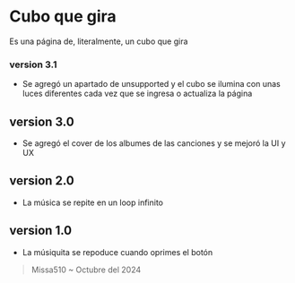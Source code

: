 # Cubo que gira

Es una página de, literalmente, un cubo que gira

### version 3.1
* Se agregó un apartado de unsupported y el cubo se ilumina con unas luces diferentes cada vez que se ingresa o actualiza la página

## version 3.0
* Se agregó el cover de los albumes de las canciones y se mejoró la UI y UX

## version 2.0
* La música se repite en un loop infinito

## version 1.0
* La músiquita se repoduce cuando oprimes el botón

> Missa510 ~ Octubre del 2024